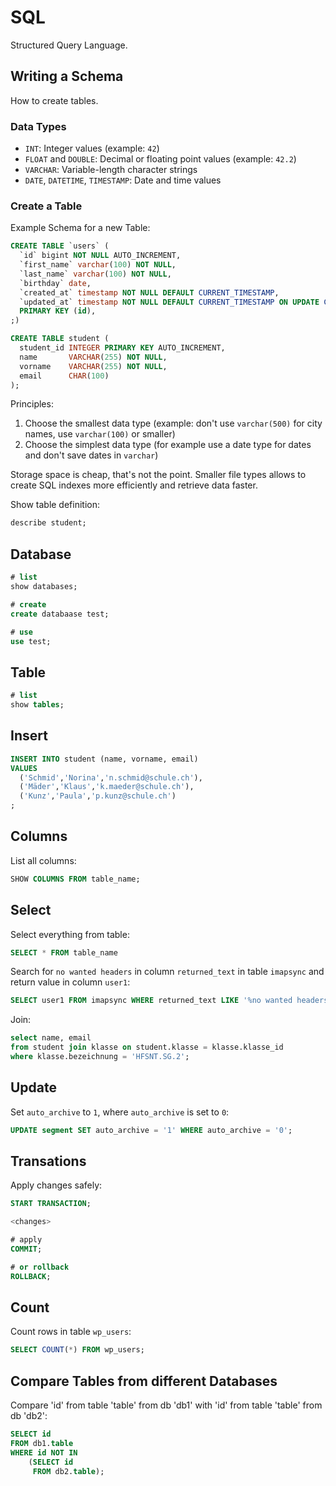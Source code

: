 # SQL

Structured Query Language.

## Writing a Schema

How to create tables.

### Data Types

* `INT`: Integer values (example: `42`)
* `FLOAT` and `DOUBLE`: Decimal or floating point values (example: `42.2`)
* `VARCHAR`: Variable-length character strings
* `DATE`, `DATETIME`, `TIMESTAMP`: Date and time values

### Create a Table

Example Schema for a new Table:

```sql
CREATE TABLE `users` (
  `id` bigint NOT NULL AUTO_INCREMENT,
  `first_name` varchar(100) NOT NULL,
  `last_name` varchar(100) NOT NULL,
  `birthday` date,
  `created_at` timestamp NOT NULL DEFAULT CURRENT_TIMESTAMP,
  `updated_at` timestamp NOT NULL DEFAULT CURRENT_TIMESTAMP ON UPDATE CURRENT_TIMESTAMP,
  PRIMARY KEY (id),
;)
```

```sql
CREATE TABLE student (
  student_id INTEGER PRIMARY KEY AUTO_INCREMENT,
  name       VARCHAR(255) NOT NULL,
  vorname    VARCHAR(255) NOT NULL,
  email      CHAR(100)
);
```

Principles:

1. Choose the smallest data type (example: don't use `varchar(500)` for city names, use `varchar(100)` or smaller) 
2. Choose the simplest data type (for example use a date type for dates and don't save dates in `varchar`)

Storage space is cheap, that's not the point.
Smaller file types allows to create SQL indexes more efficiently and retrieve data faster.

Show table definition:

```sql
describe student;
```

## Database

```sql
# list
show databases;

# create
create databaase test;

# use
use test;
```

## Table

```sql
# list
show tables;
```

## Insert

```sql
INSERT INTO student (name, vorname, email)
VALUES
  ('Schmid','Norina','n.schmid@schule.ch'),
  ('Mäder','Klaus','k.maeder@schule.ch'),
  ('Kunz','Paula','p.kunz@schule.ch')
;
```

## Columns

List all columns:

```sql
SHOW COLUMNS FROM table_name;
```

## Select

Select everything from table:

```sql
SELECT * FROM table_name
```

Search for `no wanted headers` in column `returned_text` in table `imapsync` and return value in column `user1`:

```sql
SELECT user1 FROM imapsync WHERE returned_text LIKE '%no wanted headers%';
```

Join:

```sql
select name, email
from student join klasse on student.klasse = klasse.klasse_id
where klasse.bezeichnung = 'HFSNT.SG.2';
```

## Update

Set `auto_archive` to `1`, where `auto_archive` is set to `0`:

```sql
UPDATE segment SET auto_archive = '1' WHERE auto_archive = '0';
```

## Transations

Apply changes safely:

```sql
START TRANSACTION;

<changes>

# apply
COMMIT;

# or rollback
ROLLBACK;
```

## Count

Count rows in table `wp_users`:

```sql
SELECT COUNT(*) FROM wp_users;
```

## Compare Tables from different Databases

Compare 'id' from table 'table' from db 'db1' with 'id' from table 'table' from db 'db2':

```sql
SELECT id
FROM db1.table
WHERE id NOT IN
    (SELECT id
     FROM db2.table);
```

